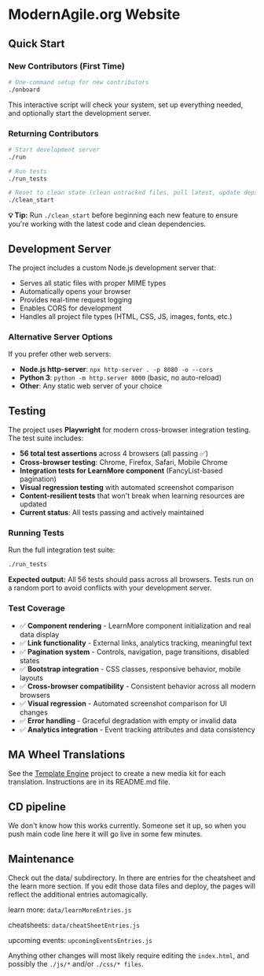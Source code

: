 # ModernAgile.org Website

## Quick Start

### New Contributors (First Time)
```bash
# One-command setup for new contributors
./onboard
```
This interactive script will check your system, set up everything needed, and optionally start the development server.

### Returning Contributors
```bash
# Start development server
./run

# Run tests
./run_tests

# Reset to clean state (clean untracked files, pull latest, update deps, test)
./clean_start
```

**💡 Tip:** Run `./clean_start` before beginning each new feature to ensure you're working with the latest code and clean dependencies.

## Development Server

The project includes a custom Node.js development server that:
- Serves all static files with proper MIME types
- Automatically opens your browser
- Provides real-time request logging  
- Enables CORS for development
- Handles all project file types (HTML, CSS, JS, images, fonts, etc.)

### Alternative Server Options
If you prefer other web servers:
- **Node.js http-server**: `npx http-server . -p 8080 -o --cors`
- **Python 3**: `python -m http.server 8000` (basic, no auto-reload)
- **Other**: Any static web server of your choice

## Testing

The project uses **Playwright** for modern cross-browser integration testing. The test suite includes:
- **56 total test assertions** across 4 browsers (all passing ✅)
- **Cross-browser testing**: Chrome, Firefox, Safari, Mobile Chrome
- **Integration tests for LearnMore component** (FancyList-based pagination)
- **Visual regression testing** with automated screenshot comparison
- **Content-resilient tests** that won't break when learning resources are updated
- **Current status**: All tests passing and actively maintained

### Running Tests

Run the full integration test suite:
```bash
./run_tests
```

**Expected output:** All 56 tests should pass across all browsers. Tests run on a random port to avoid conflicts with your development server.

### Test Coverage
- ✅ **Component rendering** - LearnMore component initialization and real data display
- ✅ **Link functionality** - External links, analytics tracking, meaningful text
- ✅ **Pagination system** - Controls, navigation, page transitions, disabled states
- ✅ **Bootstrap integration** - CSS classes, responsive behavior, mobile layouts
- ✅ **Cross-browser compatibility** - Consistent behavior across all modern browsers
- ✅ **Visual regression** - Automated screenshot comparison for UI changes
- ✅ **Error handling** - Graceful degradation with empty or invalid data
- ✅ **Analytics integration** - Event tracking attributes and data consistency

## MA Wheel Translations
See the [Template Engine](git@github.com:modernagile/template-engine.git) project to create a new media kit for each translation.  Instructions are in its README.md file.


## CD pipeline

We don't know how this works currently. Someone set it up, so when you push main code line here it will go live in some few minutes.

## Maintenance

Check out the data/ subdirectory. In there are entries for the cheatsheet and the learn more section. If you edit those data files and deploy, the pages will reflect the additional entries automagically. 

learn more: `data/learnMoreEntries.js`

cheatsheets: `data/cheatSheetEntries.js`

upcoming events: `upcomingEventsEntries.js`

Anything other changes will most likely require editing the `index.html`, and possibly the `./js/*` and/or `./css/* files`.

